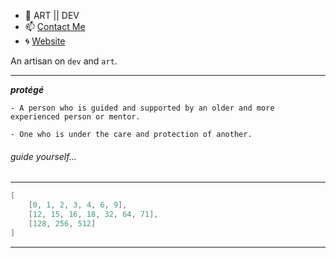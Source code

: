- 🐙 ART || DEV
- 📫 [Contact Me](https://contact.prothegee.com)
- 🌀 [Website](https://prothegee.com)

An artisan on `dev` and `art`.

___

__*protégé*__
```
- A person who is guided and supported by an older and more experienced person or mentor.

- One who is under the care and protection of another.
```
###### guide yourself...

___

```c
[
    [0, 1, 2, 3, 4, 6, 9],
    [12, 15, 16, 18, 32, 64, 71],
    [128, 256, 512]
]
```
___
<!---
prothegee/prothegee is a ✨ special ✨ repository because its `README.md` (this file) appears on your GitHub profile.
You can click the Preview link to take a look at your changes.
--->
